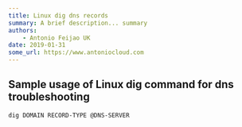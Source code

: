 ```yaml
---
title: Linux dig dns records
summary: A brief description... summary
authors:
    - Antonio Feijao UK
date: 2019-01-31
some_url: https://www.antoniocloud.com
---
```



## Sample usage of Linux dig command for dns troubleshooting

`dig DOMAIN RECORD-TYPE @DNS-SERVER`

